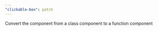 ```yaml
---
"clickable-box": patch
---
```


Convert the component from a class component to a function component
